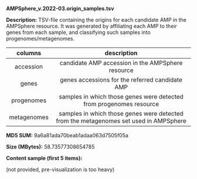 **AMPSphere_v.2022-03.origin_samples.tsv**

**Description:**	TSV-file containing the origins for each candidate AMP in the AMPSphere resource. 
                        It was generated by affiliating each AMP to their genes from each sample, and classifying
                        such samples into progenomes/metagenomes.

| **columns** | **description** |
| :---: | :---: |
| accession | candidate AMP accession in the AMPSphere resource |
| genes | genes accessions for the referred candidate AMP |
| progenomes | samples in which those genes were detected from progenomes resource  |
| metagenomes | samples in which those genes were detected from the metagenomes set used in AMPSphere |

**MD5 SUM:**	9a6a81ada70beab1adaa063d7505f05a

**Size (MBytes):**	58.73577308654785

**Content sample (first 5 items):**

(not provided, pre-visualization is too heavy)
